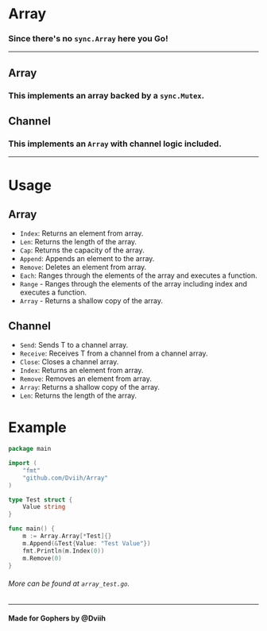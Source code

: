 # Array
### Since there's no `sync.Array` here you Go!

---

## Array
### This implements an array backed by a `sync.Mutex`.

## Channel
### This implements an `Array` with channel logic included.

---

# Usage

## Array
- `Index`: Returns an element from array.
- `Len`: Returns the length of the array.
- `Cap`: Returns the capacity of the array.
- `Append`: Appends an element to the array.
- `Remove`: Deletes an element from array.
- `Each`: Ranges through the elements of the array and executes a function.
- `Range` - Ranges through the elements of the array including index and executes a function.
- `Array` - Returns a shallow copy of the array.

## Channel
- `Send`: Sends T to a channel array.
- `Receive`: Receives T from a channel from a channel array.
- `Close`: Closes a channel array.
- `Index`: Returns an element from array.
- `Remove`: Removes an element from array.
- `Array`: Returns a shallow copy of the array.
- `Len`: Returns the length of the array.

# Example

```go
package main

import (
	"fmt"
	"github.com/Dviih/Array"
)

type Test struct {
	Value string
}

func main() {
	m := Array.Array[*Test]{}
	m.Append(&Test{Value: "Test Value"})
	fmt.Println(m.Index(0))
	m.Remove(0)
}
```
###### More can be found at `array_test.go`.

---

#### Made for Gophers by @Dviih
